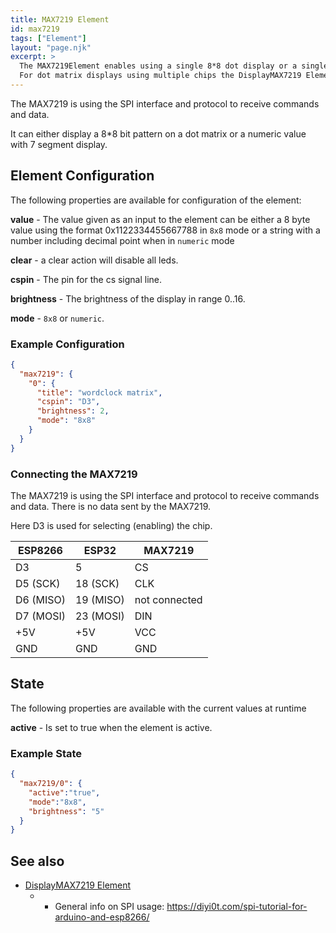 ```yaml
---
title: MAX7219 Element 
id: max7219
tags: ["Element"]
layout: "page.njk"
excerpt: >
  The MAX7219Element enables using a single 8*8 dot display or a single 8 digit 7-segment display by using a MAX7219 driver chip.
  For dot matrix displays using multiple chips the DisplayMAX7219 Element offers full display support.
---
```


The MAX7219 is using the SPI interface and protocol to receive commands and data.

It can either display a 8*8 bit pattern on a dot matrix or a numeric value with 7 segment display.


## Element Configuration

The following properties are available for configuration of the element:

**value** - The value given as an input to the element can be either a 8 byte value using the format 0x1122334455667788 in `8x8` mode or a string with a number including decimal point when in `numeric` mode

**clear** - a clear action will disable all leds.

**cspin** - The pin for the cs signal line.

**brightness** - The brightness of the display in range 0..16.

**mode** - `8x8` or `numeric`.


### Example Configuration

``` json
{
  "max7219": {
    "0": {
      "title": "wordclock matrix",
      "cspin": "D3",
      "brightness": 2,
      "mode": "8x8"
    }
  }
}
```


### Connecting the MAX7219

The MAX7219 is using the SPI interface and protocol to receive commands and data. There is no data sent by the MAX7219.

Here D3 is used for selecting (enabling) the chip.

| ESP8266   | ESP32     | MAX7219       |
| --------- | --------- | ------------- |
| D3        | 5         | CS            |
| D5 (SCK)  | 18 (SCK)  | CLK           |
| D6 (MISO) | 19 (MISO) | not connected |
| D7 (MOSI) | 23 (MOSI) | DIN           |
| +5V       | +5V       | VCC           |
| GND       | GND       | GND           |


## State

The following properties are available with the current values at runtime

**active** - Is set to true when the element is active.


### Example State

``` json
{
  "max7219/0": {
    "active":"true",
    "mode":"8x8",
    "brightness": "5"
  }
}
```


## See also

* [DisplayMAX7219 Element](/displays/max7219.md)
  * * General info on SPI usage: <https://diyi0t.com/spi-tutorial-for-arduino-and-esp8266/>

